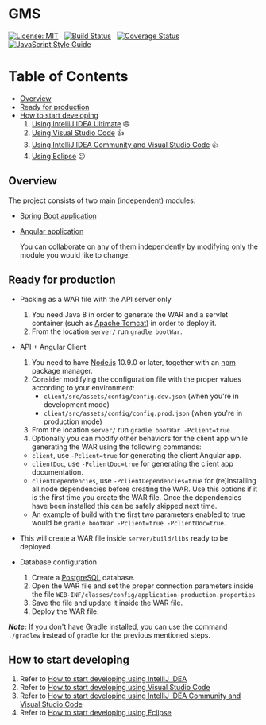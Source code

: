 
# GMS

[![License: MIT](https://img.shields.io/badge/License-MIT-yellow.svg)](https://opensource.org/licenses/MIT)&nbsp;&nbsp;
[![Build Status](https://travis-ci.org/lealceldeiro/gms.svg?branch=master)](https://travis-ci.org/lealceldeiro/gms)&nbsp;&nbsp;
[![Coverage Status](https://coveralls.io/repos/github/lealceldeiro/gms/badge.svg?branch=master)](https://coveralls.io/github/lealceldeiro/gms?branch=master)&nbsp;&nbsp;
[![JavaScript Style Guide](https://img.shields.io/badge/code_style-standard-brightgreen.svg)](https://standardjs.com)&nbsp;&nbsp;

# Table of Contents

* [Overview](#overview)
* [Ready for production](#ready-for-production)
* [How to start developing](#how-to-start-developing)
  1. [Using IntelliJ IDEA Ultimate](./help/INTELLIJIDEA.md) :smile:
  2. [Using Visual Studio Code](./help/VSCode.md) :+1:
  3. [Using IntelliJ IDEA Community and Visual Studio Code](./help/INTELLIJIDEA-VSCode.md) :+1:
  4. [Using Eclipse](./help/Eclipse.md) :confused:

## Overview

The project consists of two main (independent) modules:

* [Spring Boot application](./server)

* [Angular application](./client)
  
  You can collaborate on any of them independently by modifying only the module you would like to change.

## Ready for production

* Packing as a WAR file with the API server only
  1. You need Java 8 in order to generate the WAR and a servlet container (such as [Apache Tomcat][8]) in order to deploy it.
  2. From the location `server/` run `gradle bootWar`.
* API + Angular Client
  1. You need to have [Node.js][4] 10.9.0 or later, together with an [npm][7] package manager.
  2. Consider modifying the configuration file with the proper values according to your environment:
      * `client/src/assets/config/config.dev.json` (when you're in development mode)
      * `client/src/assets/config/config.prod.json` (when you're in production mode)
  3. From the location `server/` run `gradle bootWar -Pclient=true`.
  4. Optionally you can modify other behaviors for the client app while generating the WAR using the following commands:
  * `client`, use `-Pclient=true` for generating the client Angular app.
  * `clientDoc`, use `-PclientDoc=true` for generating the client app documentation.
  * `clientDependencies`, use `-PclientDependencies=true` for (re)installing all node dependencies before creating the WAR. Use this options if it is the first time you create the WAR file. Once the dependencies have been installed this can be safely skipped next time.
  * An example of build with the first two parameters enabled to true would be `gradle bootWar -Pclient=true -PclientDoc=true`.

* This will create a WAR file inside `server/build/libs` ready to be deployed.
* Database configuration
  1. Create a [PostgreSQL][5] database.
  2. Open the WAR file and set the proper connection parameters inside the file `WEB-INF/classes/config/application-production.properties`
  3. Save the file and update it inside the WAR file.
  4. Deploy the WAR file.

_**Note:**_ If you don't have [Gradle][6] installed, you can use the command `./gradlew` instead of `gradle` for the previous mentioned steps.

## How to start developing

  1. Refer to [How to start developing using IntelliJ IDEA](./help/INTELLIJIDEA.md)
  2. Refer to [How to start developing using Visual Studio Code](./help/VSCode.md)
  3. Refer to [How to start developing using IntelliJ IDEA Community and Visual Studio Code](./help/INTELLIJIDEA-VSCode.md)
  4. Refer to [How to start developing using Eclipse](./help/Eclipse.md)

[4]: https://nodejs.org/en/
[5]: https://www.postgresql.org/
[6]: https://gradle.org/
[7]: https://www.npmjs.com/
[8]: http://tomcat.apache.org/
